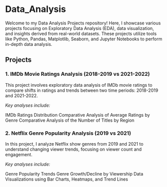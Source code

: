 # Data_Analysis

Welcome to my Data Analysis Projects repository! Here, I showcase various projects focusing on Exploratory Data Analysis (EDA), data visualization, and insights derived from real-world datasets. These projects utilize tools like Python, Pandas, Matplotlib, Seaborn, and Jupyter Notebooks to perform in-depth data analysis.

## Projects
### 1. IMDb Movie Ratings Analysis (2018-2019 vs 2021-2022)
This project involves exploratory data analysis of IMDb movie ratings to compare shifts in ratings and trends between two time periods: 2018-2019 and 2021-2022.

*Key analyses include:*

IMDb Ratings Distribution
Comparative Analysis of Average Ratings by Genre
Comparative Analysis of the Number of Titles by Region

### 2. Netflix Genre Popularity Analysis (2019 vs 2021)
In this project, I analyze Netflix show genres from 2019 and 2021 to understand changing viewer trends, focusing on viewer count and engagement.

*Key analyses include:*

Genre Popularity Trends
Genre Growth/Decline by Viewership
Data Visualizations using Bar Charts, Heatmaps, and Trend Lines
